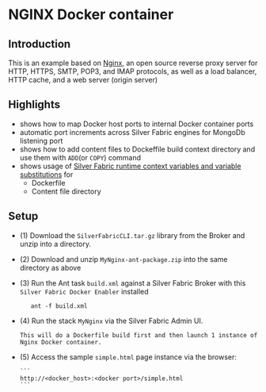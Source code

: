 NGINX Docker container
=========================================================

Introduction
-------------
This is an example based on [Nginx](https://registry.hub.docker.com/_/nginx/), an open source reverse proxy server for HTTP, HTTPS, SMTP, POP3, and IMAP protocols, as well as a load balancer, HTTP cache, and a web server (origin server)

Highlights
----------
 - shows how to map Docker host ports to internal Docker container ports
 - automatic port increments across Silver Fabric engines for MongoDb listening port
 - shows how to add content files to Dockeffile build context directory and use them with `ADD`(or `COPY`) command
 - shows usage of [Silver Fabric runtime context variables and variable substitutions](https://github.com/fabrician/docker-enabler/blob/master/examples/images/example_nginx_rcv.gif) for
   - Dockerfile
   - Content file directory

Setup
------

- (1) Download the `SilverFabricCLI.tar.gz` library from the Broker and unzip into a directory.
- (2) Download and unzip `MyNginx-ant-package.zip`  into the same directory as above
- (3) Run the Ant task `build.xml` against a Silver Fabric Broker with this `Silver Fabric Docker Enabler` installed

   ```ant
      ant -f build.xml
   ```
- (4) Run the stack `MyNginx` via the Silver Fabric Admin UI.
      
      This will do a Dockerfile build first and then launch 1 instance of Nginx Docker container.

- (5) Access the sample `simple.html` page instance via the browser:

      ```
      http://<docker_host>:<docker port>/simple.html
      ```
     
